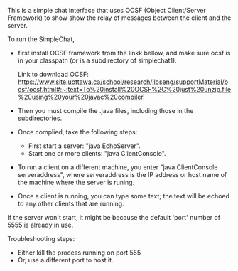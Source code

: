 This is a simple chat interface that uses OCSF (Object Client/Server Framework) to show show the relay of messages between the client and the server.

To run the SimpleChat, 
- first install OCSF framework from the linkk bellow, and make sure ocsf is in your classpath (or is a subdirectory of simplechat1).

  Link to download OCSF:
  https://www.site.uottawa.ca/school/research/lloseng/supportMaterial/ocsf/ocsf.html#:~:text=To%20install%20OCSF%2C%20just%20unzip,file%20using%20your%20javac%20compiler.

- Then you must compile the .java files, including those in the subdirectories.

- Once complied, take the following steps:
  - First start a server: "java EchoServer". 
  - Start one or more clients: "java ClientConsole".

- To run a client on a different machine, you enter "java ClientConsole serveraddress", where serveraddress is the IP address or host name of the machine where the server is runing.
- Once a client is running, you can type some text; the text will be echoed to any other clients that are running.

If the server won't start, it might be because the default 'port' number of 5555 is already in use. 

Troubleshooting steps:
- Either kill the process running on port 555
- Or, use a different port to host it. 
